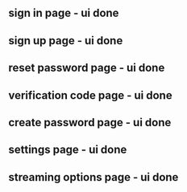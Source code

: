 ## sign in page - ui done
## sign up page - ui done
## reset password page - ui done
## verification code page - ui done
## create password page - ui done
## settings page - ui done
## streaming options page - ui done